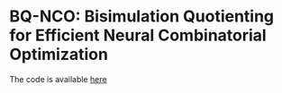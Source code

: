 # BQ-NCO: Bisimulation Quotienting for Efficient Neural Combinatorial Optimization

The code is available [here](https://github.com/naver/bq-nco)
